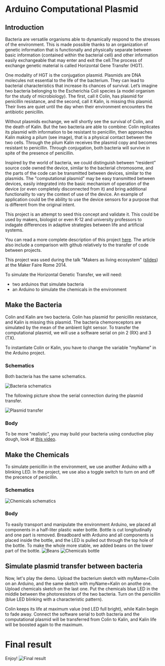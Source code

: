 Arduino Computational Plasmid
=============================

## Introduction
Bacteria are versatile organisms able to dynamically respond to the stresses of the environment. This is made possible thanks to an organization of genetic information that is functionally and physically separate between basic information (contained within the bacterial cell) and other information easily exchangeable that may enter and exit the cell.The process of exchange genetic material is called Horizontal Gene Transfer (HGT).

One modality of HGT is the conjugation plasmid. Plasmids are DNA molecules not essential to the life of the bacterium. They can lead to bacterial characteristics that increase its chances of survival. Let’s imagine two bacteria belonging to the Escherichia Coli species (a model organism for the study of microbiology). The first, call it Colin, has plasmid for penicillin resistance, and the second, call it Kalin, is missing this plasmid. Their lives are quiet until the day when their environment encounters the antibiotic penicillin.

Without plasmids exchange, we will shortly see the survival of Colin, and the death of Kalin. But the two bacteria are able to combine: Colin replicates its plasmid with information to be resistant to penicillin, then approaches Kalin making a pilum (see image), that is a physical contact between the two cells. Through the pilum Kalin receives the plasmid copy  and becomes resistant to penicillin. Through conjugation, both bacteria will survive in spite of the presence of penicillin.

Inspired by the world of bacteria, we could distinguish between “resident” source code owned the device, similar to the bacterial chromosome, and the parts of the code can be transmitted between devices, similar to the plasmids. The "computational plasmid" may be easy transmitted between devices, easily integrated into the basic mechanism of operation of the device (or even completely disconnected from it) and bring additional functionality to vary the context of use of the device. An example of application could be the ability to use the device sensors for a purpose that is different from the original intent.

This project is an attempt to seed this concept and validate it. This could be used by makers, biologist or even K-12 and university professors to indagate differences in adaptive strategies between life and artificial systems.

You can read a more complete description of this project [here](http://www.mksens.com/the-source-code-of-the-bacteria-and-its-organization-suggestions). The article also include a comparison with github relatively to the transfer of code between projects.

This project was used during the talk "Makers as living ecosystem" ([slides](http://www.slideshare.net/SnapbackLabs/makers-as-a-living-ecosystem-light-talk-of-claudiuo-capobianco-a)) at the Maker Faire Rome 2014.


To simulate the Horizontal Genetic Transfer, we will need:
- two arduinos that simulate bacteria
- an Arduino to simulate the chemicals in the environment


## Make the Bacteria
Colin and Kalin are two bacteria. Colin has plasmid for penicillin resistance, and Kalin is missing this plasmid.
The bacteria chemoreceptors are simulated by the mean of the ambient light sensor.
To transfer the computational plasmid, we will use a software serial on pin 2 (RX) and 3 (TX).

To instantiate Colin or Kalin, you have to change the variable "myName" in the Arduino project.

### Schematics
Both bacteria has the same schematics.

![Bacteria schematics](/bacterium_bb.png?raw=true "Bacteria schematics")

The following picture show the serial connection during the plasmid transfer.

![Plasmid transfer](/HGT_bb.png?raw=true "Plasmid transfer")


### Body
To be more "realistic", you may build your bacteria using conductive play dough, look at [this video](https://www.youtube.com/watch?v=j_bkzjvlKTs).


## Make the Chemicals
To simulate penicillin in the environment, we use another Arduino with a blinking LED. In the project, we use also a toggle switch to turn on and off the precence of penicillin.

### Schematics
![Chemicals schematics](/chemicals_bb.png?raw=true "Chemicals schematics")

### Body
To easily transport and manipulate the environment Arduino, we placed all components in a half-liter plastic water bottle. Bottle is cut longitudinally and one part is removed. Breadboard with Arduino and all components is placed inside the bottle, and the LED is pulled out through the top hole of the bottle. To make the whole more stable, we added beans on the lower part of the bottle.
![Beans](/beans.jpg?raw=true "Beans")
![Chemicals bottle](/chemicals_bottle.jpg?raw=true "Chemicals bottle")


## Simulate plasmid transfer between bacteria
Now, let's play the demo. Upload the bacterium sketch with myMame=Colin on an Arduino, and the same sketch with myName=Kalin on anothe one. Upload chemicals sketch on the last one. Put the chemicals blue LED in the middle between the photoresistors of the two bacteria. Turn on the penicillin (blue LED blinking with a characteristic pattern).

Colin keeps its life at maximum value (red LED full bright), while Kalin begin to fade away. Connect the software serial to both bacteria and the computational plasmid will be transferred from Colin to Kalin, and Kalin life will be boosted again to the maximum.




# Final result
Enjoy!
![Final result](/img1.png?raw=true "Final Result")
